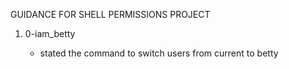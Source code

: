 GUIDANCE FOR SHELL PERMISSIONS PROJECT

1. 0-iam_betty

   * stated the command to switch users from current to betty
